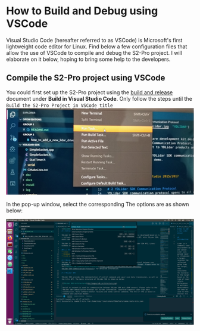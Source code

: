 # How to Build and Debug using VSCode

Visual Studio Code (hereafter referred to as VSCode) is Microsoft's first lightweight code editor for Linux. Find below a few configuration files that allow the use of VSCode to compile and debug the S2-Pro project. I will elaborate on it below, hoping to bring some help to the developers.

## Compile the S2-Pro project using VSCode

You could first set up the S2-Pro project using the [build and release](how_to_build_and_release.md) document under **Build in Visual Studio Code**. Only follow the steps until the `Build the S2-Pro Project in VSCode title`
![1](images/vscode/run_tasks.jpg)

In the pop-up window, select the corresponding The options are as shown below:

![2](images/vscode/tasks.png)



